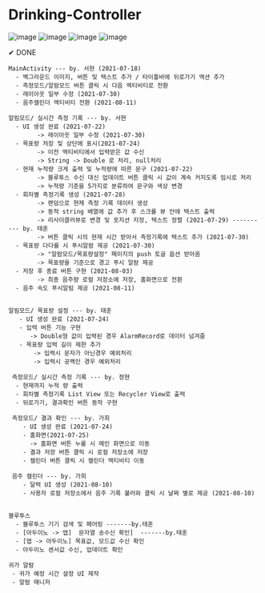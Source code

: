 # Drinking-Controller


![image](https://user-images.githubusercontent.com/61939286/131339284-dfbb6eb4-d801-43bb-8cdb-ddcfb4fa89b4.png)
![image](https://user-images.githubusercontent.com/61939286/131339326-d5a3e9cb-6604-4cd7-9b29-b1053944675c.png)
![image](https://user-images.githubusercontent.com/61939286/131339315-64351030-9c91-41bf-8cf4-608c9d765329.png)
![image](https://user-images.githubusercontent.com/61939286/131339338-852aea63-2b79-40d5-9a35-5a2f9c5a6dc5.png)





✔ DONE  
```
MainActivity --- by. 서현 (2021-07-18)
  - 백그라운드 이미지, 버튼 및 텍스트 추가 / 타이틀바에 뒤로가기 액션 추가
  - 측정모드/알람모드 버튼 클릭 시 다음 액티비티로 전환
  - 레이아웃 일부 수정 (2021-07-30)
  - 음주캘린더 액티비티 전환 (2021-08-11)
  
알림모드/ 실시간 측정 기록 --- by. 서현
  - UI 생성 완료 (2021-07-22) 
        -> 레이아웃 일부 수정 (2021-07-30)
  - 목표량 저장 및 상단에 표시(2021-07-24)
        -> 이전 액티비티에서 입력받은 값 수신
        -> String -> Double 로 처리, null처리
  - 현재 누적량 크게 출력 및 누적량에 따른 문구 (2021-07-22)
        -> 블루투스 수신 대신 업데이트 버튼 클릭 시 값이 계속 커지도록 임시로 처리
        -> 누적량 기준을 5가지로 분류하여 문구와 색상 변경
  - 회차별 측정기록 생성 (2021-07-28)
        -> 랜덤으로 현재 측정 기록 데이터 생성
        -> 동적 string 배열에 값 추가 후 스크롤 뷰 안에 텍스트 출력
        -> 리사이클러뷰로 변경 및 포지션 지정, 텍스트 정렬 (2021-07-29) ---------- by. 태훈
        -> 버튼 클릭 시의 현재 시간 받아서 측정기록에 텍스트 추가 (2021-07-30)
  - 목표량 다다를 시 푸시알람 제공 (2021-07-30)
        -> "알람모드/목표량설정" 페이지의 push 토글 옵션 받아옴
        -> 목표량을 기준으로 경고 푸시 알람 제공
  - 저장 후 종료 버튼 구현 (2021-08-03)
        -> 최종 음주량 로컬 저장소에 저장, 홈화면으로 전환
  - 음주 속도 푸시알림 제공 (2021-08-11)
  
  
알림모드/ 목표량 설정 --- by. 태훈
   - UI 생성 완료 (2021-07-24)  
   - 입력 버튼 기능 구현
      -> Double형 값이 입력된 경우 AlarmRecord로 데이터 넘겨줌
   - 목표량 입력 길이 제한 추가
       -> 입력시 문자가 아닌경우 예외처리
       -> 입력시 공백인 경우 예외처리
       
 측정모드/ 실시간 측정 기록 --- by. 정현
  - 현재까지 누적 량 출력
  - 회차별 측정기록 List View 또는 Recycler View로 출력
  - 뒤로가기, 결과확인 버튼 동작 구현  
       
 측정모드/ 결과 확인 --- by. 가희
    - UI 생성 완료 (2021-07-24)
    - 홈화면(2021-07-25)
      -> 홈화면 버튼 누를 시 메인 화면으로 이동 
    - 결과 저장 버튼 클릭 시 로컬 저장소에 저장
    - 캘린더 버튼 클릭 시 캘린더 액티비티 이동
    
 음주 캘린더 --- by. 가희
    - 달력 UI 생성 (2021-08-10)
    - 사용자 로컬 저장소에서 음주 기록 불러와 클릭 시 날짜 별로 제공 (2021-08-10)
    

블루투스
  - 블루투스 기기 검색 및 페어링 -------by.태훈
  - [아두이노 -> 앱]  문자열 송수신 확인]  -------by.태훈
  - [앱 -> 아두이노] 목표값, 모드값 수신 확인
  - 아두이노 센서값 수신, 업데이트 확인
 
귀가 알람
 - 귀가 예정 시간 설정 UI 제작
 - 알람 매니저
 
```


